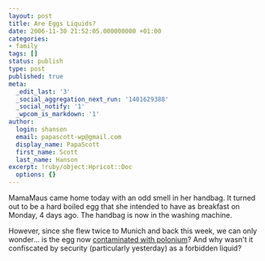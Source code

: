 ```yaml
---
layout: post
title: Are Eggs Liquids?
date: 2006-11-30 21:52:05.000000000 +01:00
categories:
- family
tags: []
status: publish
type: post
published: true
meta:
  _edit_last: '3'
  _social_aggregation_next_run: '1401629388'
  _social_notify: '1'
  _wpcom_is_markdown: '1'
author:
  login: shanson
  email: papascott-wp@gmail.com
  display_name: PapaScott
  first_name: Scott
  last_name: Hanson
excerpt: !ruby/object:Hpricot::Doc
  options: {}
---
```

<p>MamaMaus came home today with an odd smell in her handbag. It turned out to be a hard boiled egg that she intended to have as breakfast on Monday, 4 days ago. The handbag is now in the washing machine.</p>
<p>However, since she flew twice to Munich and back this week, we can only wonder... is the egg now <a href="http://www.dw-world.de/dw/article/0,2144,2253645,00.html" title="Investigators Find Traces of Radiation on British Planes">contaminated with polonium</a>? And why wasn't it confiscated by security (particularly yesterday) as a forbidden liquid?</p>
